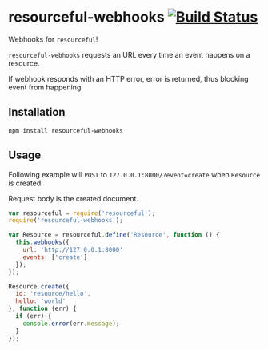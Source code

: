 # resourceful-webhooks [![Build Status](https://secure.travis-ci.org/mmalecki/resourceful-webhooks.png)](http://travis-ci.org/mmalecki/resourceful-webhooks)
Webhooks for `resourceful`!

`resourceful-webhooks` requests an URL every time an event happens on a
resource.

If webhook responds with an HTTP error, error is returned, thus blocking event
from happening.

## Installation

    npm install resourceful-webhooks

## Usage
Following example will `POST` to `127.0.0.1:8000/?event=create` when `Resource` is created.

Request body is the created document.

```js
var resourceful = require('resourceful');
require('resourceful-webhooks');

var Resource = resourceful.define('Resource', function () {
  this.webhooks({
    url: 'http://127.0.0.1:8000'
    events: ['create']
  });
});

Resource.create({
  id: 'resource/hello',
  hello: 'world'
}, function (err) {
  if (err) {
    console.error(err.message);
  }
});
```

